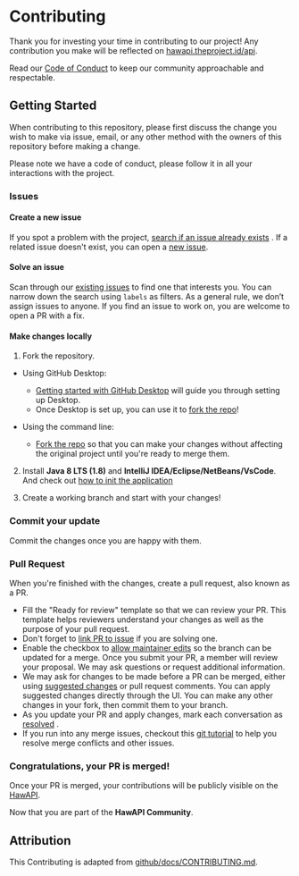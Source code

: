 # Contributing

Thank you for investing your time in contributing to our project! Any contribution you make will be reflected
on [hawapi.theproject.id/api](https://hawapi.theproject.id/api).

Read our [Code of Conduct](./CODE_OF_CONDUCT.md) to keep our community approachable and respectable.

## Getting Started

When contributing to this repository, please first discuss the change you wish to make via issue,
email, or any other method with the owners of this repository before making a change.

Please note we have a code of conduct, please follow it in all your interactions with the project.

### Issues

#### Create a new issue

If you spot a problem with the
project, [search if an issue already exists](https://docs.github.com/en/github/searching-for-information-on-github/searching-on-github/searching-issues-and-pull-requests#search-by-the-title-body-or-comments)
. If a related issue doesn't exist, you can open a [new issue](https://github.com/HawAPI/HawAPI/issues).

#### Solve an issue

Scan through our [existing issues](https://github.com/HawAPI/HawAPI/issues) to find one that interests you. You can
narrow down the search using `labels` as filters. As a general rule, we don’t assign issues to anyone. If you find an
issue to work on, you are welcome to open a PR with a fix.

#### Make changes locally

1. Fork the repository.

- Using GitHub Desktop:

    - [Getting started with GitHub Desktop](https://docs.github.com/en/desktop/installing-and-configuring-github-desktop/getting-started-with-github-desktop)
      will guide you through setting up Desktop.
    - Once Desktop is set up, you can use it
      to [fork the repo](https://docs.github.com/en/desktop/contributing-and-collaborating-using-github-desktop/cloning-and-forking-repositories-from-github-desktop)!

- Using the command line:
    - [Fork the repo](https://docs.github.com/en/github/getting-started-with-github/fork-a-repo#fork-an-example-repository)
      so that you can make your changes without affecting the original project until you're ready to merge them.

2. Install **Java 8 LTS (1.8)** and **IntelliJ IDEA/Eclipse/NetBeans/VsCode**. And check
   out [how to init the application](./GETTING_STARTED.md#init-the-application)

3. Create a working branch and start with your changes!

### Commit your update

Commit the changes once you are happy with them.

### Pull Request

When you're finished with the changes, create a pull request, also known as a PR.

- Fill the "Ready for review" template so that we can review your PR. This template helps reviewers understand your
  changes as well as the purpose of your pull request.
- Don't forget
  to [link PR to issue](https://docs.github.com/en/issues/tracking-your-work-with-issues/linking-a-pull-request-to-an-issue)
  if you are solving one.
- Enable the checkbox
  to [allow maintainer edits](https://docs.github.com/en/github/collaborating-with-issues-and-pull-requests/allowing-changes-to-a-pull-request-branch-created-from-a-fork)
  so the branch can be updated for a merge.
  Once you submit your PR, a member will review your proposal. We may ask questions or request additional information.
- We may ask for changes to be made before a PR can be merged, either
  using [suggested changes](https://docs.github.com/en/github/collaborating-with-issues-and-pull-requests/incorporating-feedback-in-your-pull-request)
  or pull request comments. You can apply suggested changes directly through the UI. You can make any other changes in
  your fork, then commit them to your branch.
- As you update your PR and apply changes, mark each conversation
  as [resolved](https://docs.github.com/en/github/collaborating-with-issues-and-pull-requests/commenting-on-a-pull-request#resolving-conversations)
  .
- If you run into any merge issues, checkout this [git tutorial](https://github.com/skills/resolve-merge-conflicts) to
  help you resolve merge conflicts and other issues.

### Congratulations, your PR is merged!

Once your PR is merged, your contributions will be publicly visible on the [HawAPI](https://hawapi.theproject.id/api).

Now that you are part of the **HawAPI Community**.

## Attribution

This Contributing is adapted
from [github/docs/CONTRIBUTING.md](https://github.com/github/docs/blob/main/CONTRIBUTING.md).